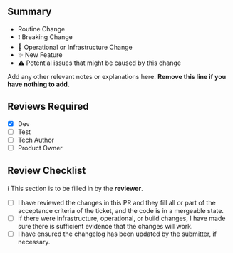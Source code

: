 ## Summary

- Routine Change
- :exclamation: Breaking Change
- :robot: Operational or Infrastructure Change
- :sparkles: New Feature
- :warning: Potential issues that might be caused by this change

Add any other relevant notes or explanations here. **Remove this line if you have nothing to add.**

## Reviews Required

- [x] Dev
- [ ] Test
- [ ] Tech Author
- [ ] Product Owner

## Review Checklist

:information_source: This section is to be filled in by the **reviewer**.

- [ ] I have reviewed the changes in this PR and they fill all or part of the acceptance criteria of the ticket, and the code is in a mergeable state.
- [ ] If there were infrastructure, operational, or build changes, I have made sure there is sufficient evidence that the changes will work.
- [ ] I have ensured the changelog has been updated by the submitter, if necessary.
